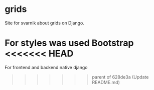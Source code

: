 # grids
Site for svarnik about grids on Django.

For styles was used Bootstrap
<<<<<<< HEAD
=======
For frontend and backend native django
>>>>>>> parent of 628de3a (Update README.md)
